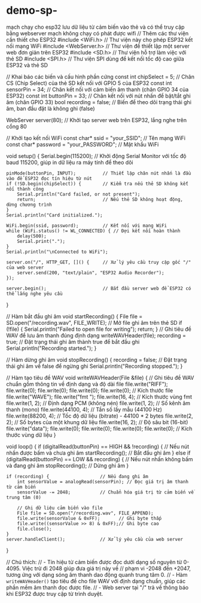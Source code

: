 # demo-sp-
mạch chạy cho esp32 lưu dữ liệu từ cảm biến vào thẻ và có thể truy cập bằng webserver
 mạch không chạy có phát được wifi
// Thêm các thư viện cần thiết cho ESP32
#include <WiFi.h>       // Thư viện này cho phép ESP32 kết nối mạng WiFi
#include <WebServer.h>  // Thư viện để thiết lập một server web đơn giản trên ESP32
#include <SD.h>         // Thư viện hỗ trợ làm việc với thẻ SD
#include <SPI.h>        // Thư viện SPI dùng để kết nối tốc độ cao giữa ESP32 và thẻ SD

// Khai báo các biến và cấu hình phần cứng
const int chipSelect = 5;       // Chân CS (Chip Select) của thẻ SD kết nối với GPIO 5 của ESP32
const int sensorPin = 34;       // Chân kết nối với cảm biến âm thanh (chân GPIO 34 của ESP32)
const int buttonPin = 33;       // Chân kết nối với nút nhấn để bật/tắt ghi âm (chân GPIO 33)
bool recording = false;         // Biến để theo dõi trạng thái ghi âm, ban đầu đặt là không ghi (false)

WebServer server(80);           // Khởi tạo server web trên ESP32, lắng nghe trên cổng 80

// Khởi tạo kết nối WiFi
const char* ssid = "your_SSID";        // Tên mạng WiFi
const char* password = "your_PASSWORD"; // Mật khẩu WiFi

void setup() {
    Serial.begin(115200);               // Khởi động Serial Monitor với tốc độ baud 115200, giúp in dữ liệu ra máy tính để theo dõi

    pinMode(buttonPin, INPUT);          // Thiết lập chân nút nhấn là đầu vào để ESP32 đọc tín hiệu từ nút
    if (!SD.begin(chipSelect)) {        // Kiểm tra nếu thẻ SD không kết nối thành công
        Serial.println("Card failed, or not present");
        return;                         // Nếu thẻ SD không hoạt động, dừng chương trình
    }
    Serial.println("Card initialized.");

    WiFi.begin(ssid, password);         // Kết nối với mạng WiFi
    while (WiFi.status() != WL_CONNECTED) { // Đợi kết nối hoàn thành
        delay(500);
        Serial.print(".");
    }
    Serial.println("\nConnected to WiFi");

    server.on("/", HTTP_GET, []() {     // Xử lý yêu cầu truy cập gốc "/" của web server
        server.send(200, "text/plain", "ESP32 Audio Recorder");
    });

    server.begin();                     // Bắt đầu server web để ESP32 có thể lắng nghe yêu cầu
}

// Hàm bắt đầu ghi âm
void startRecording() {
    File file = SD.open("/recording.wav", FILE_WRITE); // Mở file ghi âm trên thẻ SD
    if (!file) {
        Serial.println("Failed to open file for writing");
        return;
    }
    // Ghi tiêu đề WAV để lưu âm thanh đúng định dạng
    writeWAVHeader(file);
    recording = true;                   // Đặt trạng thái ghi âm thành true để bắt đầu ghi
    Serial.println("Recording started.");
}

// Hàm dừng ghi âm
void stopRecording() {
    recording = false;                  // Đặt trạng thái ghi âm về false để ngừng ghi
    Serial.println("Recording stopped.");
}

// Hàm tạo tiêu đề WAV
void writeWAVHeader(File &file) {
    // Ghi tiêu đề WAV chuẩn gồm thông tin về định dạng và độ dài file
    file.write("RIFF");
    file.write(0); file.write(0); file.write(0); file.write(0); // Kích thước file
    file.write("WAVE");
    file.write("fmt ");
    file.write(16, 4); // Kích thước vùng fmt
    file.write(1, 2);  // Định dạng PCM (không nén)
    file.write(1, 2);  // Số kênh âm thanh (mono)
    file.write(44100, 4); // Tần số lấy mẫu (44100 Hz)
    file.write(88200, 4); // Tốc độ dữ liệu (bitrate) - 44100 * 2 bytes
    file.write(2, 2);  // Số bytes của một khung dữ liệu
    file.write(16, 2); // Độ sâu bit (16-bit)
    file.write("data");
    file.write(0); file.write(0); file.write(0); file.write(0); // Kích thước vùng dữ liệu
}

void loop() {
    if (digitalRead(buttonPin) == HIGH && !recording) { // Nếu nút nhấn được bấm và chưa ghi âm
        startRecording();              // Bắt đầu ghi âm
    } else if (digitalRead(buttonPin) == LOW && recording) { // Nếu nút nhấn không bấm và đang ghi âm
        stopRecording();               // Dừng ghi âm
    }

    if (recording) {                   // Nếu đang ghi âm
        int sensorValue = analogRead(sensorPin); // Đọc giá trị âm thanh từ cảm biến
        sensorValue -= 2048;           // Chuẩn hóa giá trị từ cảm biến về trung tâm (0)
        
        // Ghi dữ liệu cảm biến vào file
        File file = SD.open("/recording.wav", FILE_APPEND);
        file.write(sensorValue & 0xFF);       // Ghi byte thấp
        file.write((sensorValue >> 8) & 0xFF);// Ghi byte cao
        file.close();
    }
    server.handleClient();             // Xử lý yêu cầu của web server
}

// Chú thích:
// - Tín hiệu từ cảm biến được đọc dưới dạng số nguyên từ 0-4095. Việc trừ đi 2048 giúp đưa giá trị này về
//   phạm vi -2048 đến +2047, tương ứng với dạng sóng âm thanh dao động quanh trung tâm 0.
// - Hàm `writeWAVHeader()` tạo tiêu đề cho file WAV với định dạng chuẩn, giúp các phần mềm âm thanh đọc được file. 
// - Web server tại "/" trả về thông báo khi ESP32 được truy cập từ trình duyệt. 
